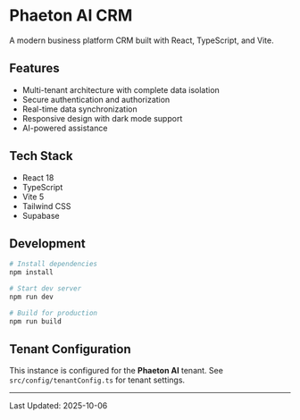 # Phaeton AI CRM

A modern business platform CRM built with React, TypeScript, and Vite.

## Features

- Multi-tenant architecture with complete data isolation
- Secure authentication and authorization
- Real-time data synchronization
- Responsive design with dark mode support
- AI-powered assistance

## Tech Stack

- React 18
- TypeScript
- Vite 5
- Tailwind CSS
- Supabase

## Development

```bash
# Install dependencies
npm install

# Start dev server
npm run dev

# Build for production
npm run build
```

## Tenant Configuration

This instance is configured for the **Phaeton AI** tenant. See `src/config/tenantConfig.ts` for tenant settings.

---

Last Updated: 2025-10-06

